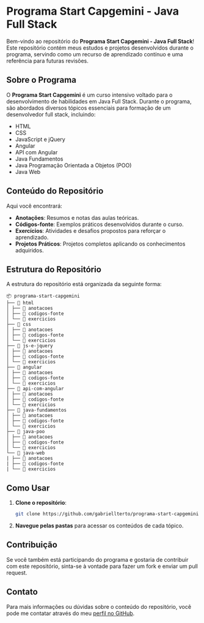 # Programa Start Capgemini - Java Full Stack

Bem-vindo ao repositório do **Programa Start Capgemini - Java Full Stack**! Este repositório contém meus estudos e projetos desenvolvidos durante o programa, servindo como um recurso de aprendizado contínuo e uma referência para futuras revisões.

## Sobre o Programa

O **Programa Start Capgemini** é um curso intensivo voltado para o desenvolvimento de habilidades em Java Full Stack. Durante o programa, são abordados diversos tópicos essenciais para formação de um desenvolvedor full stack, incluindo:

- HTML
- CSS
- JavaScript e jQuery
- Angular
- API com Angular
- Java Fundamentos
- Java Programação Orientada a Objetos (POO)
- Java Web

## Conteúdo do Repositório

Aqui você encontrará:

- **Anotações**: Resumos e notas das aulas teóricas.
- **Códigos-fonte**: Exemplos práticos desenvolvidos durante o curso.
- **Exercícios**: Atividades e desafios propostos para reforçar o aprendizado.
- **Projetos Práticos**: Projetos completos aplicando os conhecimentos adquiridos.

## Estrutura do Repositório

A estrutura do repositório está organizada da seguinte forma:

```
📦 programa-start-capgemini 
├── 📁 html 
│ ├── 📁 anotacoes 
│ ├── 📁 codigos-fonte 
│ └── 📁 exercicios 
├── 📁 css 
│ ├── 📁 anotacoes 
│ ├── 📁 codigos-fonte 
│ └── 📁 exercicios 
├── 📁 js-e-jquery 
│ ├── 📁 anotacoes 
│ ├── 📁 codigos-fonte 
│ └── 📁 exercicios 
├── 📁 angular 
│ ├── 📁 anotacoes 
│ ├── 📁 codigos-fonte 
│ └── 📁 exercicios 
├── 📁 api-com-angular 
│ ├── 📁 anotacoes 
│ ├── 📁 codigos-fonte 
│ └── 📁 exercicios 
├── 📁 java-fundamentos 
│ ├── 📁 anotacoes 
│ ├── 📁 codigos-fonte 
│ └── 📁 exercicios 
├── 📁 java-poo 
│ ├── 📁 anotacoes 
│ ├── 📁 codigos-fonte 
│ └── 📁 exercicios 
└── 📁 java-web 
| ├── 📁 anotacoes 
| ├── 📁 codigos-fonte 
| └── 📁 exercicios
```


## Como Usar

1. **Clone o repositório**:
    ```sh
    git clone https://github.com/gabriellterto/programa-start-capgemini.git
    ```
2. **Navegue pelas pastas** para acessar os conteúdos de cada tópico.

## Contribuição

Se você também está participando do programa e gostaria de contribuir com este repositório, sinta-se à vontade para fazer um fork e enviar um pull request.

## Contato

Para mais informações ou dúvidas sobre o conteúdo do repositório, você pode me contatar através do meu [perfil no GitHub](https://github.com/gabriellterto).
